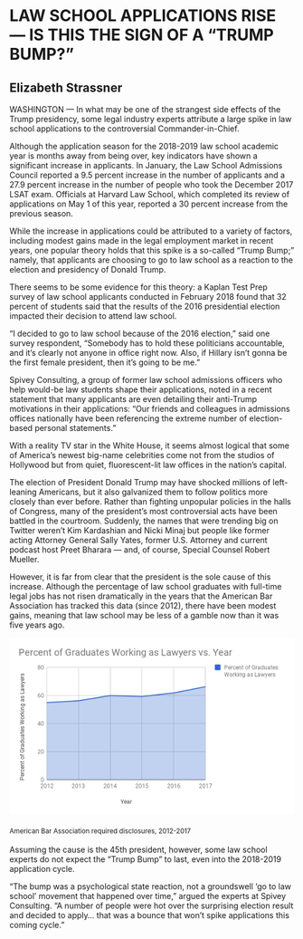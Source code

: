 # LAW SCHOOL APPLICATIONS RISE — IS THIS THE SIGN OF A “TRUMP BUMP?”
## Elizabeth Strassner

WASHINGTON — In what may be one of the strangest side effects of the Trump presidency, some legal industry experts attribute a large spike in law school applications to the controversial Commander-in-Chief.

Although the application season for the 2018-2019 law school academic year is months away from being over, key indicators have shown a significant increase in applicants. In January, the Law School Admissions Council reported a 9.5 percent increase in the number of applicants and a 27.9 percent increase in the number of people who took the December 2017 LSAT exam. Officials at Harvard Law School, which completed its review of applications on May 1 of this year, reported a 30 percent increase from the previous season.

While the increase in applications could be attributed to a variety of factors, including modest gains made in the legal employment market in recent years, one popular theory holds that this spike is a so-called “Trump Bump;” namely, that applicants are choosing to go to law school as a reaction to the election and presidency of Donald Trump.

There seems to be some evidence for this theory: a Kaplan Test Prep survey of law school applicants conducted in February 2018 found that 32 percent of students said that the results of the 2016 presidential election impacted their decision to attend law school. 

“I decided to go to law school because of the 2016 election,” said one survey respondent, “Somebody has to hold these politicians accountable, and it’s clearly not anyone in office right now. Also, if Hillary isn’t gonna be the first female president, then it’s going to be me.”

Spivey Consulting, a group of former law school admissions officers who help would-be law students shape their applications, noted in a recent statement that many applicants are even detailing their anti-Trump motivations in their applications: “Our friends and colleagues in admissions offices nationally have been referencing the extreme number of election-based personal statements.”

With a reality TV star in the White House, it seems almost logical that some of America’s newest big-name celebrities come not from the studios of Hollywood but from quiet, fluorescent-lit law offices in the nation’s capital. 

The election of President Donald Trump may have shocked millions of left-leaning Americans, but it also galvanized them to follow politics more closely than ever before. Rather than fighting unpopular policies in the halls of Congress, many of the president’s most controversial acts have been battled in the courtroom. Suddenly, the names that were trending big on Twitter weren’t Kim Kardashian and Nicki Minaj but people like former acting Attorney General Sally Yates, former U.S. Attorney and current podcast host Preet Bharara — and, of course, Special Counsel Robert Mueller. 

However, it is far from clear that the president is the sole cause of this increase. Although the percentage of law school graduates with full-time legal jobs has not risen dramatically in the years that the American Bar Association has tracked this data (since 2012), there have been modest gains, meaning that law school may be less of a gamble now than it was five years ago.

![JD Graduates Working Full-Time As Lawyers](https://github.com/elizabethstrassner/digitalframeworks/blob/master/JD%20Grads%20Working%20as%20Lawyers.png)

<sub>American Bar Association required disclosures, 2012-2017<sub>

Assuming the cause is the 45th president, however, some law school experts do not expect the “Trump Bump” to last, even into the 2018-2019 application cycle.

“The bump was a psychological state reaction, not a groundswell ‘go to law school’ movement that happened over time,” argued the experts at Spivey Consulting. “A number of people were hot over the surprising election result and decided to apply… that was a bounce that won’t spike applications this coming cycle.”

